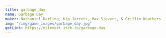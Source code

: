 ```yaml
---
title: garbage_day
name: Garbage Day
maker: Nathaniel Darling, Kip Jarrett, Max Sievert, & Griffin Weathers
img: "/img/game_images/garbage_day.jpg"
getLink: https://msievert.itch.io/garbage-day
---
```


